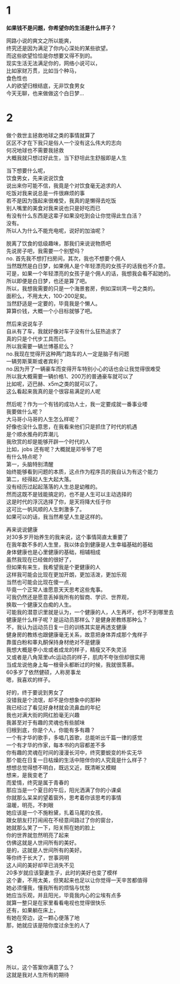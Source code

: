 
# 1

**如果钱不是问题，你希望你的生活是什么样子？**

网路小说的爽文之所以能爽，  
终究还是因为满足了你内心深处的某些欲望。  
而这些欲望恰恰是你想要又得不到的。  
现实生活无法满足你的，网络小说可以，  
比如家财万贯，比如当个种马，  
食色性也  
人的欲望归根结底，无非饮食男女  
今天无聊，也来做做这个白日梦...

# 2

做个救世主拯救地球之类的事情就算了  
区区不才在下我只是俗人一个没有这么伟大的志向  
何况地球也不需要我拯救  
大概我就只想过好此生，当下舒坦此生舒服即是人生  

当下想要什么呢，  
饮食男女，先来说说饮食  
说出来你可能不信，我竟是个对饮食毫无追求的人  
吃饭对我来说总是一件很麻烦的事  
若不是因为饿起来很难受，我真的是懒得去吃饭  
别人嘴里的美食对我来说也只是好吃而已  
有没有什么东西是这辈子如果没吃到会让你觉得此生白活？  
没有。  
所以人为什么不能充电呢，说好的加油呢？  

脱离了饮食的低级趣味，那我们来说说物质吧  
先说房子吧，我需要一个别墅吗？  
no. 首先我不想打扫房间，其次，我也不想要个佣人  
当然既然是白日梦，如果佣人是个年轻漂亮的女孩子的话我也不介意。  
可是，如果一个年轻漂亮的女孩子是个佣人的话，我想我会看不起她的。  
所以即便是白日梦，也还是算了吧。  
所以，我想我需要的只是一个海景套房，例如深圳湾一号之类的。  
面积么，不用太大，100-200足矣。  
当然舒适是一定要的，毕竟我是个懒人。  
算算价钱，大概一个小目标就够了吧。

然后来说说车子  
自从有了车，我就好像对车子没有什么狂热追求了  
真的只是个代步工具而已。  
所以我需要一辆兰博基尼么？  
no.我现在觉得开这种两门跑车的人一定是脑子有问题  
一辆劳斯莱斯或者宾利？  
no.因为开了一辆豪车而变得开车特别小心的话也会让我觉得很难受  
所以我大概需要一辆价格1、200万的普通豪车就可以了  
比如呢，迈巴赫、x5m之类的就可以了。  
这么看起来我真的是个很容易满足的人呢  

然后呢？作为一个有钱的成功人士，我一定要成就一番事业喽  
我要做什么呢？  
大马哥小马哥的人生怎么样呢？  
好像也没什么意思，在我看来他们只是抓住了时代的机遇  
是个顺水推舟的弄潮儿  
我欣赏的却是能够开辟一个时代的人  
比如，jobs 还有呢？大概就是邓爷爷了吧  
有什么特点呢？  
第一，头脑特别清醒  
始终能够看到问题的本质，这点作为程序员的我自认为有这个能力  
第二，经得起人生大起大落。  
没有经历过起起落落的人生总是幼稚的。  
然而这既不是钱能搞定的，也不是人生可以主动选择的  
这是时代的浮沉选择了你，是天将降大任于你  
这可比一帆风顺的人生刺激多了。  
如果可以的话，我当然希望人生是这样的。  

再来说说健康  
对30多岁开始养生的我来说，这个事情简直太重要了  
在我年数不多的人生里，我以体会到健康是人生幸福基础的基础  
身体健康也是心里健康的基础，相辅相成  
虽然我现在已经做的很好了，  
但如果有来生，我希望我是个更健康的人  
这样我可能会比现在更加开朗，更加活泼，更加乐观  
当然也可能会比现在傻一点，  
毕竟一个正常人谁愿意天天思考这些鬼事。  
可我仍然还是愿意丢掉我所有的智商、学识、世界观，  
换取一个健康又白痴的人生。  
可能我的潜意识里就是认为，一个健康的人，人生再坏，也坏不到哪里去  
健康是什么样子呢？是运动员那样么？是健身房教练那种么？  
不，我认为运动员日复一日的训练其实是再透支健康  
健身房的教练也跟健康毫无关系，故意把身体弄成那个鬼样子  
靠蛋白粉和睾丸酮保持身材绝对不是健康  
我想大概是李小龙或者成龙的样子，精瘦又不失灵活  
又或者是八角笼里ufc运动员的样子，肌肉不夸张但却很实用  
当成龙说他身上每一根骨头都断过的时候，我就很羡慕。  
60多岁了依然健硕，人称房事龙  
嗯，我喜欢的样子。  

好的，终于要说到男女了  
没错我是个流氓，却不是你想象中的那种  
我已经过了看见好身材就会流鼻血的年纪  
我也对满大街的网红脸毫无兴趣  
我甚至对于有趣的灵魂也有些腻味  
归根到底，你是个人，你能有多有趣？  
一个有才华的歌手，多唱几首歌，总能听出千篇一律的感觉  
一个有才华的作家，每本书的内容都差不多  
你有趣的灵魂在时间的漫漫长河中，终究要蜕变的朴实无华  
那个能在日复一日枯燥的生活中陪伴你的人究竟是什么样子？  
想想总觉得想不明白，既远又近，既清晰又模糊  
想来，是我变老了  
而爱情，终究是属于青春的  
那应当是一个夏日的午后，阳光洒满了你的小课桌  
你就那么呆呆的望着窗外，思考着你该思考的事情  
温暖，明亮，不刺眼  
她应该是一个不施粉黛，扎着马尾的女孩，  
跟女朋友打打闹闹在不经意间路过了你的窗台，  
她就那么笑了一下，阳关照在她的脸上  
你的世界就忽然明亮了起来  
仿佛这就是人世间所有的美好。  
是的，这就是人世间所有的美好。  
等你终于长大了，世事洞明  
这人间的美好却早已消失不见  
20多岁就应该娶妻生子，此时的美好也变了模样  
这个妻，不用太美，但笑起来也足以让你觉得一天辛苦都值得  
她必须懂我，懂我所有的烦恼与忧愁  
她应当乐观，并且阳光，毕竟我内心的尘埃有点多  
就算一整只是在家里看看电视也觉得很快乐  
还有，如果躺在床上，  
有她在旁边，这一颗心便落了地  
那，她就应该是陪你度过余生的人了  

# 3

所以，这个答案你满意了么？  
这就是我对人生所有的期待  

